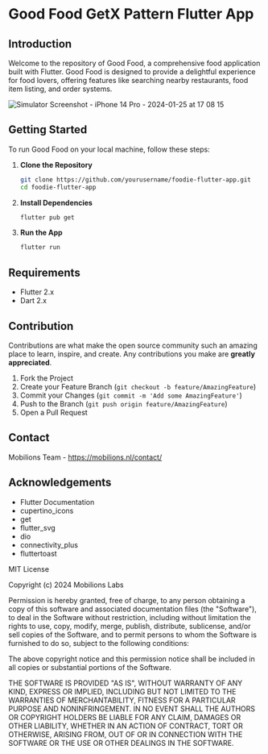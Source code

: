 # Good Food GetX Pattern Flutter App

## Introduction
Welcome to the repository of Good Food, a comprehensive food application built with Flutter. Good Food is designed to provide a delightful experience for food lovers, offering features like searching nearby restaurants, food item listing, and order systems.

![Simulator Screenshot - iPhone 14 Pro - 2024-01-25 at 17 08 15](https://github.com/mobilions/GoodFood-GetXPattern/assets/157694856/f5fd9155-a5b9-4543-942d-f36730eb44de)


## Getting Started
To run Good Food on your local machine, follow these steps:

1. **Clone the Repository**
    ```bash
    git clone https://github.com/yourusername/foodie-flutter-app.git
    cd foodie-flutter-app
    ```

2. **Install Dependencies**
    ```bash
    flutter pub get
    ```

3. **Run the App**
    ```bash
    flutter run
    ```

## Requirements
- Flutter 2.x
- Dart 2.x

## Contribution
Contributions are what make the open source community such an amazing place to learn, inspire, and create. Any contributions you make are **greatly appreciated**.

1. Fork the Project
2. Create your Feature Branch (`git checkout -b feature/AmazingFeature`)
3. Commit your Changes (`git commit -m 'Add some AmazingFeature'`)
4. Push to the Branch (`git push origin feature/AmazingFeature`)
5. Open a Pull Request

## Contact
Mobilions Team - https://mobilions.nl/contact/

## Acknowledgements
- Flutter Documentation
- cupertino_icons
- get
- flutter_svg
- dio
- connectivity_plus
- fluttertoast

MIT License

Copyright (c) 2024 Mobilions Labs

Permission is hereby granted, free of charge, to any person obtaining a copy of this software and associated documentation files (the "Software"), to deal in the Software without restriction, including without limitation the rights to use, copy, modify, merge, publish, distribute, sublicense, and/or sell copies of the Software, and to permit persons to whom the Software is furnished to do so, subject to the following conditions:

The above copyright notice and this permission notice shall be included in all copies or substantial portions of the Software.

THE SOFTWARE IS PROVIDED "AS IS", WITHOUT WARRANTY OF ANY KIND, EXPRESS OR IMPLIED, INCLUDING BUT NOT LIMITED TO THE WARRANTIES OF MERCHANTABILITY, FITNESS FOR A PARTICULAR PURPOSE AND NONINFRINGEMENT. IN NO EVENT SHALL THE AUTHORS OR COPYRIGHT HOLDERS BE LIABLE FOR ANY CLAIM, DAMAGES OR OTHER LIABILITY, WHETHER IN AN ACTION OF CONTRACT, TORT OR OTHERWISE, ARISING FROM, OUT OF OR IN CONNECTION WITH THE SOFTWARE OR THE USE OR OTHER DEALINGS IN THE SOFTWARE.
